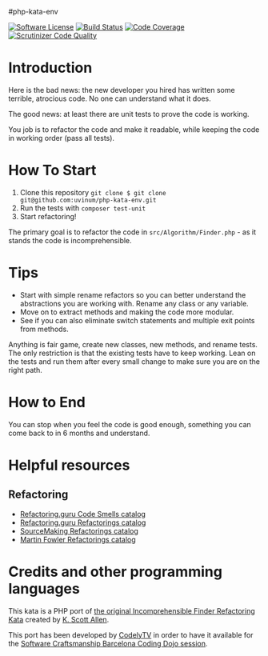 #php-kata-env

[![Software License](https://img.shields.io/badge/license-MIT-brightgreen.svg?style=flat-square)](LICENSE.md)
[![Build Status](https://travis-ci.org/uvinum/php-kata-env.svg?branch=master)](https://travis-ci.org/uvinum/php-kata-env)
[![Code Coverage](https://scrutinizer-ci.com/g/uvinum/php-kata-env/badges/coverage.png?b=master)](https://scrutinizer-ci.com/g/uvinum/php-kata-env/?branch=master)
[![Scrutinizer Code Quality](https://scrutinizer-ci.com/g/uvinum/php-kata-env/badges/quality-score.png?b=master)](https://scrutinizer-ci.com/g/uvinum/php-kata-env/?branch=master)

# Introduction 

Here is the bad news: the new developer you hired has written some terrible, atrocious code. 
No one can understand what it does. 

The good news: at least there are unit tests to prove the code is working. 

You job is to refactor the code and make it readable, while keeping the code in working order (pass all tests). 

# How To Start

1. Clone this repository `git clone $ git clone git@github.com:uvinum/php-kata-env.git`
2. Run the tests with `composer test-unit`
3. Start refactoring! 

The primary goal is to refactor the code in `src/Algorithm/Finder.php` - as it stands the code is incomprehensible. 

# Tips

* Start with simple rename refactors so you can better understand the abstractions you are working with. Rename any class or any variable. 
* Move on to extract methods and making the code more modular.
* See if you can also eliminate switch statements and multiple exit points from methods. 

Anything is fair game, create new classes, new methods, and rename tests. 
The only restriction is that the existing tests have to keep working. 
Lean on the tests and run them after every small change to make sure you are on the right path.

# How to End

You can stop when you feel the code is good enough, something you can come back to in 6 months and understand. 

# Helpful resources

## Refactoring

* [Refactoring.guru Code Smells catalog](https://refactoring.guru/smells/smells)
* [Refactoring.guru Refactorings catalog](https://refactoring.guru/catalog)
* [SourceMaking Refactorings catalog](https://sourcemaking.com/refactoring)
* [Martin Fowler Refactorings catalog](http://refactoring.com/catalog/)

# Credits and other programming languages

This kata is a PHP port of [the original Incomprehensible Finder Refactoring Kata](https://github.com/OdeToCode/Katas/tree/master/Refactoring) created by [K. Scott Allen](https://github.com/OdeToCode).

This port has been developed by [CodelyTV](http://codely.tv/) in order to have it available for the [Software Craftsmanship Barcelona Coding Dojo session](http://www.meetup.com/Barcelona-Software-Craftsmanship/events/233107734/).
